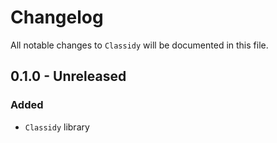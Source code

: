 # Changelog

All notable changes to `Classidy` will be documented in this file.

## 0.1.0 - Unreleased

### Added
- `Classidy` library